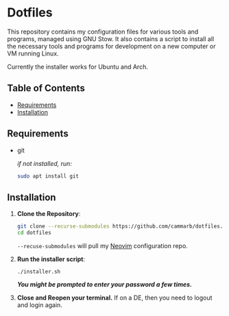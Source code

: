 # Dotfiles

This repository contains my configuration files for various tools and programs, managed using GNU Stow.
It also contains a script to install all the necessary tools and programs for development on a new computer or VM running Linux.

Currently the installer works for Ubuntu and Arch.

## Table of Contents

- [Requirements](#requirements)
- [Installation](#installation)

## Requirements

- git

  _if not installed, run:_

  ```bash
  sudo apt install git
  ```

## Installation

1. **Clone the Repository**:

   ```bash
   git clone --recurse-submodules https://github.com/cammarb/dotfiles.git
   cd dotfiles
   ```

   `--recuse-submodules` will pull my [Neovim](https://github.com/cammarb/nvim) configuration repo.

2. **Run the installer script**:

   ```
   ./installer.sh
   ```

   **_You might be prompted to enter your password a few times._**

3. **Close and Reopen your terminal.** If on a DE, then you need to logout and login again.
